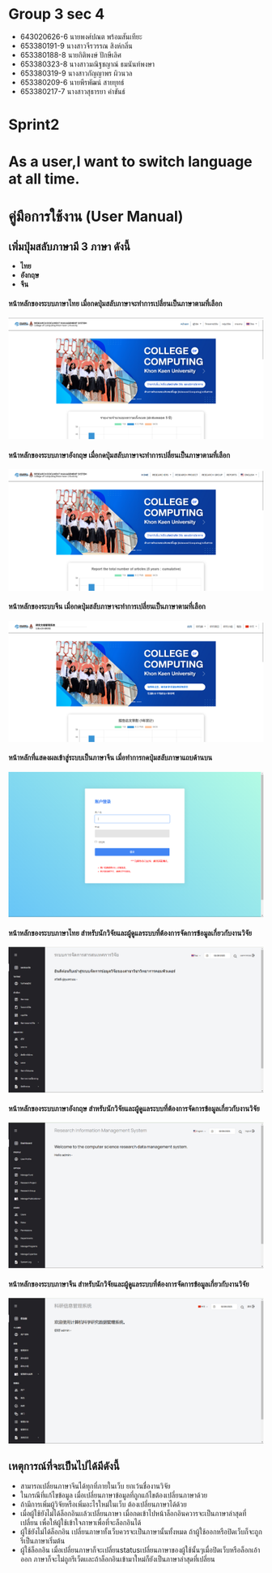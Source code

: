 # Group 3 sec 4
- 643020626-6	นายพงศ์ปณต พร้อมสันเทียะ
- 653380191-9	นางสาวจีรวรรณ สิงห์กลิ่น
- 653380188-8	นายกิติพงษ์ ปักษีเลิศ
- 653380323-8	นางสาวมณิฐชญาณ์ ธมนันท์พงษา
- 653380319-9	นางสาวกัญญาพร ผิวนวล
- 653380209-6	นายพีรพัฒน์ สายยุทธ์
- 653380217-7	นางสาวสุธารยา คำขันธ์
# Sprint2
# **As a user,I want to switch language at all time.**
# คู่มือการใช้งาน (User Manual)
## เพิ่มปุ่มสลับภาษามี 3 ภาษา ดังนี้
- **ไทย**
- **อังกฤษ**
- **จีน**

#### หน้าหลักของระบบภาษาไทย เมื่อกดปุ่มสลับภาษาจะทำการเปลี่ยนเป็นภาษาตามที่เลือก
![img](img2/Home_th.png)
#### หน้าหลักของระบบภาษาอังกฤษ เมื่อกดปุ่มสลับภาษาจะทำการเปลี่ยนเป็นภาษาตามที่เลือก
![img](img2/Home_en.png)
#### หน้าหลักของระบบจีน เมื่อกดปุ่มสลับภาษาจะทำการเปลี่ยนเป็นภาษาตามที่เลือก
![img](img2/Home_cn.png)
#### หน้าหลักที่แสดงผลเข้าสู่ระบบเป็นภาษาจีน เมื่อทำการกดปุ่มสลับภาษาแถบด้านบน
![img](img2/login_cn.png)
#### หน้าหลักของระบบภาษาไทย สำหรับนักวิจัยและผู้ดูแลระบบที่ต้องการจัดการข้อมูลเกี่ยวกับงานวิจัย
![img](img2/thai.png)
#### หน้าหลักของระบบภาษาอังกฤษ สำหรับนักวิจัยและผู้ดูแลระบบที่ต้องการจัดการข้อมูลเกี่ยวกับงานวิจัย
![img](img2/eng.png)
#### หน้าหลักของระบบภาษาจีน สำหรับนักวิจัยและผู้ดูแลระบบที่ต้องการจัดการข้อมูลเกี่ยวกับงานวิจัย
![img](img2/chi.png)


## เหตุการณ์ที่จะเป็นไปได้มีดังนี้
- สามารถเปลี่ยนภาษาจีนได้ทุกที่ภายในเว็บ ยกเว้นชื่องานวิจัย
- ในกรณีที่แก้ไขข้อมูล เมื่อเปลี่ยนภาษาข้อมูลที่ถูกแก้ไขต้องเปลี่ยนภาษาด้วย
- ถ้ามีการเพิ่มผู้วิจัยหรือเพิ่มอะไรใหม่ในเว็บ ต้องเปลี่ยนภาษาได้ด้วย
- เมื่อผู้ใช้ยังไม่ได้ล็อกอินเเล้วเปลี่ยนภาษา เมื่อกดเข้าไปหน้าล็อกอินควารจะเป็นภาษาล่าสุดที่เปลี่ยน เพื่อให้ผู้ใช้เข้าใจภาษาเพื่อที่จะล็อกอินได้
- ผู้ใช้ยังไม่ได้ล็อกอิน เปลี่ยนภาษาทั้งเว็บควรจะเป็นภาษานั้นทั้งหมด ถ้าผู้ใช้ออกหรือปิดเว็บก็จะถูกรีเป็นภาษาเริ่มต้น
- ผู้ใช้ล็อกอิน เมื่อเปลี่ยนภาษาก็จะเปลี่ยนstatusเปลี่ยนภาษาของผู้ใช้นั้นๆเมื่อปิดเว็บหรือล็อกเอ้าออก ภาษาก็จะไม่ถูกรีเว็ตเเละถ้าล็อกอินเข้ามาใหม่ก็ยังเป็นภาษาล่าสุดที่เปลี่ยน
